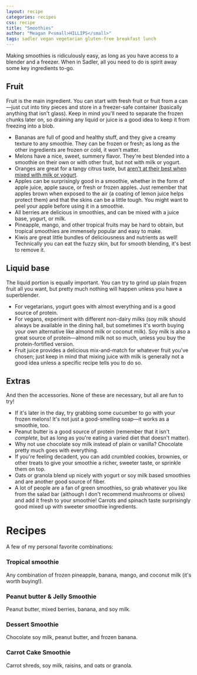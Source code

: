 ```yaml
---
layout: recipe
categories: recipes
css: recipe
title: "Smoothies"
author: "Meagan P<small>HILLIPS</small>"
tags: sadler vegan vegetarian gluten-free breakfast lunch
---
```


Making smoothies is ridiculously easy, as long as you have access to a blender and a freezer. When in Sadler, all you need to do is spirit away some key ingredients to-go.

## Fruit

Fruit is the main ingredient. You can start with fresh fruit or fruit from a can&mdash;just cut into tiny pieces and store in a freezer-safe container (basically anything that isn't glass). Keep in mind you'll need to separate the frozen chunks later on, so draining any liquid or juice is a good idea to keep it from freezing into a blob.

  - Bananas are full of good and healthy stuff, and they give a creamy texture to any smoothie. They can be frozen or fresh; as long as the other ingredients are frozen or cold, it won't matter.
  - Melons have a nice, sweet, summery flavor. They're best blended into a smoothie on their own or with other fruit, but not with milk or yogurt.
  - Oranges are great for a tangy citrus taste, but [aren't at their best when mixed with milk or yogurt][heathers].
  - Apples can be surprisingly good in a smoothie, whether in the form of apple juice, apple sauce, or fresh or frozen apples. Just remember that apples brown when exposed to the air (a coating of lemon juice helps protect them) and that the skins can be a little tough. You might want to peel your apple before using it in a smoothie.
  - All berries are delicious in smoothies, and can be mixed with a juice base, yogurt, or milk.
  - Pineapple, mango, and other tropical fruits may be hard to obtain, but tropical smoothies are immensely popular and easy to make.
  - Kiwis are great little bundles of deliciousness and nutrients as well! Technically you can eat the fuzzy skin, but for smooth blending, it's best to remove it.

[heathers]: http://pages.citebite.com/x3e4x0i0k6jdw

## Liquid base

The liquid portion is equally important. You can try to grind up plain frozen fruit all you want, but pretty much nothing will happen unless you have a superblender.

  - For vegetarians, yogurt goes with almost everything and is a good source of protein.
  - For vegans, experiment with different non-dairy milks (soy milk should always be available in the dining hall, but sometimes it's worth buying your own alternative like almond milk or coconut milk). Soy milk is also a great source of protein&mdash;almond milk not so much, unless you buy the protein-fortified version.
  - Fruit juice provides a delicious mix-and-match for whatever fruit you've chosen; just keep in mind that mixing juice with milk is generally not a good idea unless a specific recipe tells you to do so.

## Extras

And then the accessories. None of these are necessary, but all are fun to try!

  - If it's later in the day, try grabbing some cucumber to go with your frozen melons! It's not just a good-smelling soap&mdash;it works as a smoothie, too.
  - Peanut butter is a good source of protein (remember that it isn't _complete_, but as long as you're eating a varied diet that doesn't matter).
  - Why not use chocolate soy milk instead of plain or vanilla? Chocolate pretty much goes with everything.
  - If you're feeling decadent, you can add crumbled cookies, brownies, or other treats to give your smoothie a richer, sweeter taste, or sprinkle them on top.
  - Oats or granola blend up nicely with yogurt or soy milk based smoothies and are another good source of fiber.
  - A lot of people are a fan of green smoothies, so grab whatever you like from the salad bar (although I don't recommend mushrooms or olives) and add it fresh to your smoothie! Carrots and spinach taste surprisingly good mixed up with sweeter smoothie ingredients.

# Recipes

A few of my personal favorite combinations:

### Tropical smoothie
Any combination of frozen pineapple, banana, mango, and coconut milk (it's worth buying!).

### Peanut butter &amp; Jelly Smoothie
Peanut butter, mixed berries, banana, and soy milk.

### Dessert Smoothie
Chocolate soy milk, peanut butter, and frozen banana.

### Carrot Cake Smoothie
Carrot shreds, soy milk, raisins, and oats or granola.
